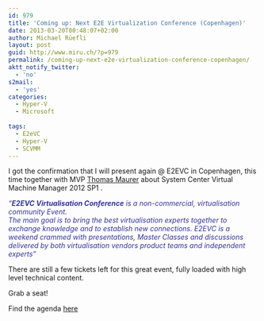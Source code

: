 ```yaml
---
id: 979
title: 'Coming up: Next E2E Virtualization Conference (Copenhagen)'
date: 2013-03-20T00:48:07+02:00
author: Michael Rüefli
layout: post
guid: http://www.miru.ch/?p=979
permalink: /coming-up-next-e2e-virtualization-conference-copenhagen/
aktt_notify_twitter:
  - 'no'
s2mail:
  - 'yes'
categories:
  - Hyper-V
  - Microsoft
  
tags:
  - E2eVC
  - Hyper-V
  - SCVMM
---
```

I got the confirmation that I will present again @ E2EVC in Copenhagen, this time together with MVP [Thomas Maurer](http://www.thomasmaurer.ch) about System Center Virtual Machine Manager 2012 SP1 .

<span style="color: #333399;"><em>&#8220;<strong>E2EVC Virtualisation Conference</strong> is a non-commercial, virtualisation community Event. </em></span>  
<span style="color: #333399;"><em>The main goal is to bring the best virtualisation experts together to exchange knowledge and to establish new connections. E2EVC is a weekend crammed with presentations, Master Classes and discussions delivered by both virtualisation vendors product teams and independent experts&#8221;</em></span>

There are still a few tickets left for this great event, fully loaded with high level technical content.

Grab a seat!

Find the agenda [here](http://www.e2evc.com/home/Agenda.aspx "E2EVC Copenhagen")

&nbsp;